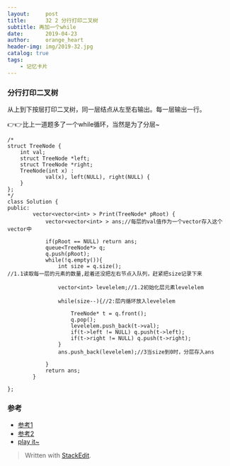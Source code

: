 ```yaml
---
layout:     post
title:      32 2 分行打印二叉树
subtitle: 再加一个while
date:       2019-04-23
author:     orange_heart
header-img: img/2019-32.jpg
catalog: true
tags:
    - 记忆卡片
---
```


### 分行打印二叉树


从上到下按层打印二叉树，同一层结点从左至右输出。每一层输出一行。

👉👉比上一道题多了一个while循环，当然是为了分层~


```objc
/*
struct TreeNode {
    int val;
    struct TreeNode *left;
    struct TreeNode *right;
    TreeNode(int x) :
            val(x), left(NULL), right(NULL) {
    }
};
*/
class Solution {
public:
        vector<vector<int> > Print(TreeNode* pRoot) {
            vector<vector<int> > ans;//每层的val值作为一个vector存入这个vector中  
            
            if(pRoot == NULL) return ans;
            queue<TreeNode*> q;
            q.push(pRoot);
            while(!q.empty()){
                int size = q.size();
//1.1读取每一层的元素的数量,趁着还没把左右节点入队列，赶紧把size记录下来  
                
                vector<int> levelelem;//1.2初始化层元素levelelem  
                
                while(size--){//2:层内循环放入levelelem  
                
                    TreeNode* t = q.front();
                    q.pop();
                    levelelem.push_back(t->val);
                    if(t->left != NULL) q.push(t->left);
                    if(t->right != NULL) q.push(t->right);
                }
                ans.push_back(levelelem);//3当size到0时，分层存入ans  
                
            }
            return ans;
        }
    
};
```
### 参考

- [参考1](https://github.com/zhedahht/CodingInterviewChinese2)
- [参考2](https://github.com/gatieme/CodingInterviews)
- [play it~](https://www.nowcoder.com/practice/445c44d982d04483b04a54f298796288?tpId=13&tqId=11213&tPage=3&rp=1&ru=%2Fta%2Fcoding-interviews&qru=%2Fta%2Fcoding-interviews%2Fquestion-ranking)

> Written with [StackEdit](https://stackedit.io/).

<head>
    <script src="https://cdn.mathjax.org/mathjax/latest/MathJax.js?config=TeX-AMS-MML_HTMLorMML" type="text/javascript"></script>
    <script type="text/x-mathjax-config">
        MathJax.Hub.Config({
            tex2jax: {
            skipTags: ['script', 'noscript', 'style', 'textarea', 'pre'],
            inlineMath: [['$','$']]
            }
        });
    </script>
</head>
<!--stackedit_data:
eyJoaXN0b3J5IjpbLTE0OTc3ODQ5ODksMjA1NDI4MjM3NywtNj
IzNjM0ODI1XX0=
-->